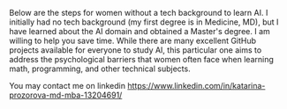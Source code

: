 Below are the steps for women without a tech background to learn AI. 
I initially had no tech background (my first degree is in Medicine, MD), but I have learned about the AI domain and obtained a Master's degree. 
I am willing to help you save time. 
While there are many excellent GitHub projects available for everyone to study AI, this particular one aims to address the psychological barriers that women often face when learning math, programming, and other technical subjects.


You may contact me on linkedin https://www.linkedin.com/in/katarina-prozorova-md-mba-13204691/
